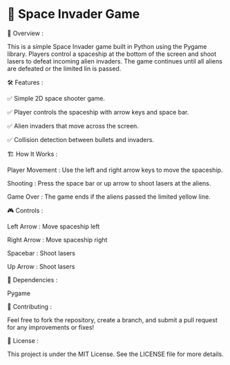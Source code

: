 # 🚀 Space Invader Game

📌 Overview :

This is a simple Space Invader game built in Python using the Pygame library. Players control a spaceship at the bottom of the screen and shoot lasers to defeat incoming alien invaders. The game continues until all aliens are defeated or the limited lin is passed.

🛠️ Features :

✅ Simple 2D space shooter game.

✅ Player controls the spaceship with arrow keys and space bar.

✅ Alien invaders that move across the screen.

✅ Collision detection between bullets and invaders.


🏗️ How It Works :

Player Movement : Use the left and right arrow keys to move the spaceship.

Shooting : Press the space bar or up arrow to shoot lasers at the aliens.

Game Over : The game ends if the aliens passed the limited yellow line.

🎮 Controls :

Left Arrow : Move spaceship left

Right Arrow : Move spaceship right

Spacebar : Shoot lasers

Up Arrow : Shoot lasers

🔗 Dependencies :

Pygame

🤝 Contributing :

Feel free to fork the repository, create a branch, and submit a pull request for any improvements or fixes!

📜 License :

This project is under the MIT License. See the LICENSE file for more details.
